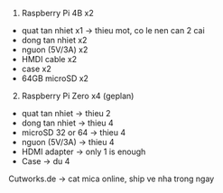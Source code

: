 1. Raspberry Pi 4B x2
- quat tan nhiet x1 -> thieu mot, co le nen can 2 cai
- dong tan nhiet x2
- nguon (5V/3A) x2
- HMDI cable x2
- case x2
- 64GB microSD x2

2. Raspberry Pi Zero x4 (geplan)
- quat tan nhiet -> thieu 2
- dong tan nhiet -> thieu 4
- microSD 32 or 64 -> thieu 4
- nguon (5V/3A) -> thieu 4
- HDMI adapter -> only 1 is enough
- Case -> du 4

Cutworks.de -> cat mica online, ship ve nha trong ngay


